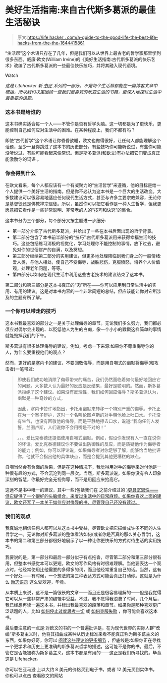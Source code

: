 # 美好生活指南:来自古代斯多葛派的最佳生活秘诀

> 原文:[https://life hacker . com/a-guide-to-the-good-life-the-best-life-hacks-from-the-the-1644415861](https://lifehacker.com/a-guide-to-the-good-life-the-best-life-hacks-from-the-1644415861)

“生活帮”这个术语只存在了几年，但是我们可以从世界上最古老的哲学家那里学到很多东西。威廉·欧文(William Irvine)的《美好生活指南:古代斯多葛派的快乐艺术》改编了古代斯多葛派的一些最佳快乐技巧，并将其融入现代语境。

Watch

*这是 Lifehacker 新* [*书评*](http://lifehacker.com/book-reviews) *系列的一部分。不是每个生活帮都能在一篇博客文章中概括，所以我们决定回顾一些我们最喜欢的改变生活的书籍，更深入地探讨生活中最重要的话题。*

### 这本书是给谁的

这本书确实适合每一个人——不管你是否有哲学头脑。这一切都是为了更快乐，更能控制自己如何应对生活中的困难。在某种程度上，我们不都有吗？

即使“古代哲学”这个术语让你昏昏欲睡，欧文也做得很好，让任何人都能理解这个话题，至少一旦你跳过了这本书的历史部分。有些技巧你可能听说过，有些你可能没听说过，有些可能看起来像常识。但是斯多葛派(和欧文)有办法把它们变成真正能激励你的词语 。

### 你会得到什么

在欧文看来，每个人都应该有一个有凝聚力的“生活哲学”来遵循，他的目标是给一个人提供一个美好生活的指南。但是你不必认为这本书是一个巨大的生活改变。大多数建议可以很容易地适应任何现代生活方式，甚至与许多主要宗教兼容，无论你是基督徒还是佛教禅宗信徒。所以，虽然你可以把它看作是一种人生哲学，但我更愿意把它看作是一些非常聪明、非常老的人的“技巧和诀窍”的集合。

这本书分为三个部分，每个部分又按主题进一步细分:

*   第一部分介绍了古代斯多葛派，并给出了一些在本书后面出现的哲学背景。
*   第二部分包含了本书前半部分的“技巧”:古代斯多葛派用来获得幸福生活的技巧。这些包括练习消极的视觉化，学习处理你不能控制的事情，放下过去，避免对你的世俗财产的自满，以及冥想。
*   第三部分继续第二部分的实用建议，但更多地处理降临到我们身上的一般情绪:爱人类，与他人相处，使自己不受侮辱，战胜悲伤，克服愤怒，培养个人价值观，处理老年问题，等等。
*   第四部分以如何在现代生活中利用这些古老技术的建议结束了这本书。

第二部分和第三部分是这本书真正的“肉”所在——你可以应用到日常生活中的实用、有用的建议。这是对本书内容的一个非常简短的总结，但应该能让你对它所涉及的主题有所了解。

### 一个你可以带走的技巧

这本书我最喜欢的部分之一是关于处理侮辱的章节。无论我们多么努力，我们都必须应对偶尔会出现的、以贬低他人为生的白痴，像一个小小的戳戳这样简单的事情就能毁掉我们的下午。

斯多葛派有很多处理侮辱的建议。例如，考虑一下来源:如果你不尊重侮辱你的人，为什么要重视他们的观点？

然而，更好的是塞内卡的建议，不要回敬侮辱，而是用自嘲式的幽默将侮辱(和攻击者)一笔带过:

> 即使我们成功地消除了侮辱带来的痛苦，我们仍然面临着如何最好地回应它的问题。大多数人认为最好的反应是反结果，最好是聪明的。然而，斯多葛派拒绝了这个建议。如果没有反理性，我们如何回应侮辱？斯多葛派认为，幽默是一种奇妙的方式。
> 
> 因此，塞内卡赞许地指出，卡托用幽默来转移一个特别严重的侮辱。卡托正在为一个案子辩护，这时一个名叫伦图卢斯的对手朝他脸上吐口水。卡托没有生气，也没有回敬他的侮辱，而是平静地擦去口水，说道:“我向任何人发誓，兰图卢斯，人们说你不会用嘴是不对的！”
> 
> 。。。爱比克泰德还提倡使用自嘲式幽默。例如，假设你发现有人一直在说你的坏话。爱比克泰德建议你不要做出防御性的反应，而是质疑他作为侮辱者的能力；例如，你可以评论说，如果侮辱者对你足够了解，能够恰当地批评你，他就不会指出他的具体缺点，而是会提到其他更糟糕的缺点。

自嘲当然会有负面的后果，但是在这种情况下，我觉得用对手的侮辱来对付他是一种很有趣的方式，不会沉沦到同一层次。当然，斯多葛派说，如果你没有令人印象深刻的智慧，你最好完全无视侮辱，而不是用回应来抬高它。

这远不是书中唯一的建议，其中一些(包括我们在 之前介绍过的 [)更具沉思性——但它提供了一个很好的头脑组合，来度过生活中的日常麻烦。如果你喜欢上面的建议，欧文还写了一本关于如何应对侮辱的书，尽管我自己还没有读过。](https://lifehacker.com/negative-visualization-helps-you-appreciate-what-you-al-5847931)

### 我们的观点

我真诚地相信任何人都可以从这本书中受益，尽管欧文把它描绘成许多不同的人生哲学之一。无论你对斯多葛派的整体看法如何(或者你是否真的那么关心哲学)，这本书的第二和第三部分都很好地展示了以一种让你更快乐的方式对待生活的实用技巧。

我要说的是，第一部分和最后一部分似乎有点拖沓，尽管第二部分和第三部分很有用，但整本书感觉本可以更短。欧文的写作风格有时很难理解。当他要表达一个观点时，他经常使用比他需要的多得多的词，而且他经常重复自己的话。当然，这有一个好处——有时候，一个想法的第三种表达方式可能会真正打动你。这就是为什么 [励志语录](https://lifehacker.com/luck-is-what-happens-when-preparation-meets-opportunit-821189862) 这么受欢迎，毕竟。

从本质上来说，这不是一篇很长的文章——而且还是很容易理解的——但是我觉得它可以从一些非常严肃的编辑中受益。不过，我不觉得我浪费了时间，几个月后，我已经想再读一遍这本书，并标出我最喜欢的段落和章节。如果你是那种喜欢更广泛话题的人，比如 [如何停止过度思考一切](https://lifehacker.com/how-to-stop-overthinking-everything-and-find-peace-of-m-1609850688) 或 [如何克服失败](http://lifehacker.com/how-to-move-past-failure-1597951611) ，你可能会喜欢这本书。

最后要注意的一点是:对欧文的书的一个普遍批评是，在为现代世界的实际人群“改编”斯多葛主义时，他将其扭曲成某种从历史标准来看不能真正称为斯多葛主义的东西。如果你好奇，你可以 [阅读这些评论的更多细节](http://philosophy-of-cbt.com/2013/05/17/review-of-irvines-a-guide-to-the-good-life-the-ancient-art-of-stoic-joy-2009/) ，但底线是:如果你正在寻找一个更学术和历史上更准确的斯多葛派哲学的描述，这可能不是你的书。最后，不管它是否能被称为斯多葛主义，这本书都是有用的——这正是我们所寻找的。毕竟这是 Lifehacker。

你可以在亚马逊 上以大约 8 美元的价格买到电子书，或者 12 美元买到实体书。你也可以点击 查看欧文的网站